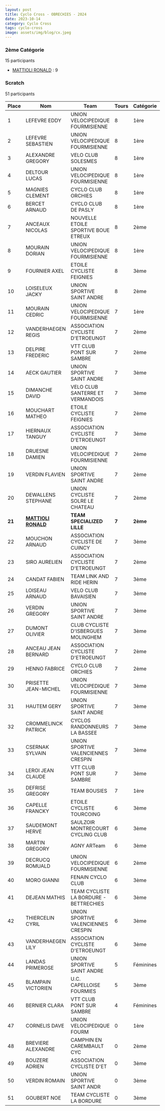 ```yaml
---
layout: post
title: Cyclo Cross - OBRECHIES - 2024
date: 2023-10-14
category: Cyclo Cross
tags: cyclo-cross
image: assets/img/blog/cx.jpeg
---
```


### 2ème Catégorie
15 participants
- [MATTIOLI RONALD](https://teamspecializedlille.github.io/works/mattiolironald) : 9

### Scratch
51 participants

| Place | Nom | Team | Tours | Catégorie | Temps |
|---|---|---|---|---|---|
| 1 | LEFEVRE EDDY | UNION VELOCIPEDIQUE FOURMISIENNE | 8 | 1ère | 0:47:23 | 
| 2 | LEFEVRE SEBASTIEN | UNION VELOCIPEDIQUE FOURMISIENNE | 8 | 1ère | 0:47:41 | 
| 3 | ALEXANDRE GREGORY | VELO CLUB SOLESMES | 8 | 1ère | 0:49:40 | 
| 4 | DELTOUR LUCAS | UNION VELOCIPEDIQUE FOURMISIENNE | 8 | 1ère | 0:50:25 | 
| 5 | MAGNIES CLEMENT | CYCLO CLUB ORCHIES | 8 | 1ère | 0:50:57 | 
| 6 | BERCET ARNAUD | CYCLO CLUB DE PASLY | 8 | 1ère | 0:52:0 | 
| 7 | ANCEAUX NICOLAS | NOUVELLE ETOILE SPORTIVE BOUE ETREUX | 8 | 2ème | 0:52:14 | 
| 8 | MOURAIN DORIAN | UNION VELOCIPEDIQUE FOURMISIENNE | 8 | 1ère | 0:52:30 | 
| 9 | FOURNIER AXEL | ETOILE CYCLISTE FEIGNIES | 8 | 3ème | 0:53:15 | 
| 10 | LOISELEUX JACKY | UNION SPORTIVE SAINT ANDRE | 8 | 2ème | 0:53:17 | 
| 11 | MOURAIN CEDRIC | UNION VELOCIPEDIQUE FOURMISIENNE | 7 | 1ère | 0:47:27 | 
| 12 | VANDERHAEGEN REGIS | ASSOCIATION CYCLISTE D'ETROEUNGT | 7 | 2ème | 0:47:40 | 
| 13 | DELPIRE FREDERIC | VTT  CLUB PONT SUR SAMBRE | 7 | 2ème | 0:48:0 | 
| 14 | AECK GAUTIER | UNION SPORTIVE SAINT ANDRE | 7 | 3ème | 0:48:0 | 
| 15 | DIMANCHE DAVID | VELO CLUB SANTERRE ET VERMANDOIS | 7 | 3ème | 0:48:14 | 
| 16 | MOUCHART MATHEO | ETOILE CYCLISTE FEIGNIES | 7 | 2ème | 0:48:19 | 
| 17 | HIERNAUX TANGUY | ASSOCIATION CYCLISTE D'ETROEUNGT | 7 | 3ème | 0:49:12 | 
| 18 | DRUESNE DAMIEN | UNION VELOCIPEDIQUE FOURMISIENNE | 7 | 2ème | 0:49:43 | 
| 19 | VERDIN FLAVIEN | UNION SPORTIVE SAINT ANDRE | 7 | 2ème | 0:49:47 | 
| 20 | DEWALLENS STEPHANE | UNION CYCLISTE SOLRE LE CHATEAU | 7 | 2ème | 0:50:5 | 
| **21** | **[MATTIOLI RONALD](https://teamspecializedlille.github.io/works/mattiolironald)** | **TEAM SPECIALIZED LILLE** | **7** | **2ème** | **0:50:17** | 
| 22 | MOUCHON ARNAUD | ASSOCIATION CYCLISTE DE CUINCY | 7 | 3ème | 0:50:22 | 
| 23 | SIRO AURELIEN | ASSOCIATION CYCLISTE D'ETROEUNGT | 7 | 2ème | 0:50:27 | 
| 24 | CANDAT FABIEN | TEAM LINK AND RIDE HERIN | 7 | 3ème | 0:50:31 | 
| 25 | LOISEAU ARNAUD | VELO CLUB BAVAISIEN | 7 | 3ème | 0:50:34 | 
| 26 | VERDIN GREGORY | UNION SPORTIVE SAINT ANDRE | 7 | 3ème | 0:50:38 | 
| 27 | DUMONT OLIVIER | CLUB CYCLISTE D'ISBERGUES MOLINGHEM | 7 | 3ème | 0:51:18 | 
| 28 | ANCEAU JEAN BERNARD | ASSOCIATION CYCLISTE D'ETROEUNGT | 7 | 2ème | 0:51:37 | 
| 29 | HENNO FABRICE | CYCLO CLUB ORCHIES | 7 | 2ème | 0:51:46 | 
| 30 | PRISETTE JEAN-MICHEL | UNION VELOCIPEDIQUE FOURMISIENNE | 7 | 3ème | 0:52:9 | 
| 31 | HAUTEM GERY | UNION SPORTIVE SAINT ANDRE | 7 | 3ème | 0:52:58 | 
| 32 | CROMMELINCK PATRICK | CYCLOS RANDONNEURS LA BASSEE | 7 | 3ème | 0:53:50 | 
| 33 | CSERNAK SYLVAIN | UNION SPORTIVE VALENCIENNES CRESPIN | 7 | 3ème | 0:54:29 | 
| 34 | LEROI JEAN CLAUDE | VTT  CLUB PONT SUR SAMBRE | 7 | 3ème | 0:55:22 | 
| 35 | DEFRISE GREGORY | TEAM BOUSIES | 7 | 1ère | 0:55:24 | 
| 36 | CAPELLE FRANCKY | ETOILE CYCLISTE TOURCOING | 6 | 3ème | 0:47:45 | 
| 37 | SAUDEMONT HERVE | SAULZOIR MONTRECOURT CYCLING CLUB | 6 | 3ème | 0:48:0 | 
| 38 | MARTIN GREGORY | AGNY ARTeam | 6 | 3ème | 0:48:9 | 
| 39 | DECRUCQ ROMUALD | UNION VELOCIPEDIQUE FOURMISIENNE | 6 | 2ème | 0:48:18 | 
| 40 | MORO GIANNI | FENAIN CYCLO CLUB | 6 | 3ème | 0:48:58 | 
| 41 | DEJEAN MATHIS | TEAM CYCLISTE LA BORDURE - BETTRECHIES | 6 | 3ème | 0:52:22 | 
| 42 | THIERCELIN CYRIL | UNION SPORTIVE VALENCIENNES CRESPIN | 6 | 3ème | 0:53:50 | 
| 43 | VANDERHAEGEN LILY | ASSOCIATION CYCLISTE D'ETROEUNGT | 6 | 3ème | 0:56:11 | 
| 44 | LANDAS PRIMEROSE | UNION SPORTIVE SAINT ANDRE | 5 | Féminines | 0:41:19 | 
| 45 | BLAMPAIN VICTORIEN | U.C. CAPELLOISE FOURMIES | 5 | 3ème | 0:50:38 | 
| 46 | BERNIER CLARA | VTT  CLUB PONT SUR SAMBRE | 4 | Féminines | 0:44:33 | 
| 47 | CORNELIS DAVE | UNION VELOCIPEDIQUE FOURM | 0 | 1ère | 0:38:53 | 
| 48 | BREVIERE ALEXANDRE | CAMPHIN EN CAREMBAULT CYC | 0 | 2ème | 0:38:53 | 
| 49 | BOUZERE ADRIEN | ASSOCIATION CYCLISTE D'ET | 0 | 3ème | 0:38:53 | 
| 50 | VERDIN ROMAIN | UNION SPORTIVE SAINT ANDR | 0 | 3ème | 0:38:53 | 
| 51 | GOUBERT NOE | TEAM CYCLISTE LA BORDURE | 0 | 3ème | 0:38:53 | 
